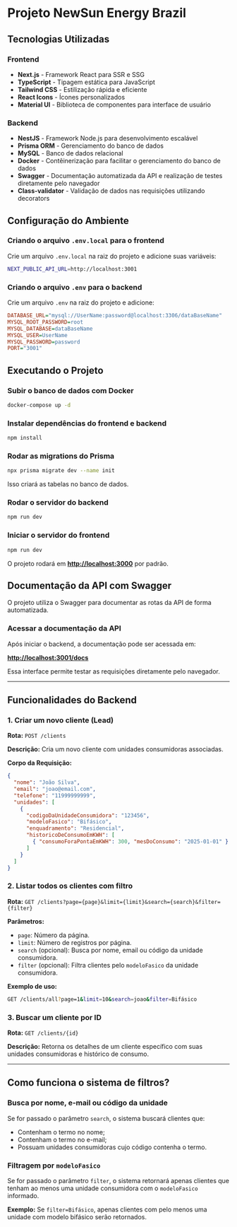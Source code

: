# Projeto NewSun Energy Brazil

## Tecnologias Utilizadas

### **Frontend**
- **Next.js** - Framework React para SSR e SSG
- **TypeScript** - Tipagem estática para JavaScript
- **Tailwind CSS** - Estilização rápida e eficiente
- **React Icons** - Ícones personalizados
- **Material UI** - Biblioteca de componentes para interface de usuário

### **Backend**
- **NestJS** - Framework Node.js para desenvolvimento escalável
- **Prisma ORM** - Gerenciamento do banco de dados
- **MySQL** - Banco de dados relacional
- **Docker** - Contêinerização para facilitar o gerenciamento do banco de dados
- **Swagger** - Documentação automatizada da API e realização de testes diretamente pelo navegador
- **Class-validator** - Validação de dados nas requisições utilizando decorators

## Configuração do Ambiente

### Criando o arquivo `.env.local` para o frontend

Crie um arquivo `.env.local` na raiz do projeto e adicione suas variáveis:

```sh
NEXT_PUBLIC_API_URL=http://localhost:3001
```

### Criando o arquivo `.env` para o backend

Crie um arquivo `.env` na raiz do projeto e adicione:
```ini
DATABASE_URL="mysql://UserName:password@localhost:3306/dataBaseName"
MYSQL_ROOT_PASSWORD=root
MYSQL_DATABASE=dataBaseName
MYSQL_USER=UserName
MYSQL_PASSWORD=password
PORT="3001"
```

## Executando o Projeto

### Subir o banco de dados com Docker
```sh
docker-compose up -d
```

### Instalar dependências do frontend e backend
```sh
npm install
```

### Rodar as migrations do Prisma
```sh
npx prisma migrate dev --name init
```
Isso criará as tabelas no banco de dados.

### Rodar o servidor do backend
```sh
npm run dev
```

### Iniciar o servidor do frontend
```sh
npm run dev  
```
O projeto rodará em [**http://localhost:3000**](http://localhost:3000) por padrão.

## Documentação da API com Swagger
O projeto utiliza o Swagger para documentar as rotas da API de forma automatizada.

### **Acessar a documentação da API**
Após iniciar o backend, a documentação pode ser acessada em:

[**http://localhost:3001/docs**](http://localhost:3001/docs)

Essa interface permite testar as requisições diretamente pelo navegador.

---

## Funcionalidades do Backend

### **1. Criar um novo cliente (Lead)**
**Rota:** `POST /clients`

**Descrição:** Cria um novo cliente com unidades consumidoras associadas.

**Corpo da Requisição:**
```json
{
  "nome": "João Silva",
  "email": "joao@email.com",
  "telefone": "11999999999",
  "unidades": [
    {
      "codigoDaUnidadeConsumidora": "123456",
      "modeloFasico": "Bifásico",
      "enquadramento": "Residencial",
      "historicoDeConsumoEmKWH": [
        { "consumoForaPontaEmKWH": 300, "mesDoConsumo": "2025-01-01" }
      ]
    }
  ]
}
```

### **2. Listar todos os clientes com filtro**
**Rota:** `GET /clients?page={page}&limit={limit}&search={search}&filter={filter}`

**Parâmetros:**
- `page`: Número da página.
- `limit`: Número de registros por página.
- `search` (opcional): Busca por nome, email ou código da unidade consumidora.
- `filter` (opcional): Filtra clientes pelo `modeloFasico` da unidade consumidora.

**Exemplo de uso:**
```sh
GET /clients/all?page=1&limit=10&search=joao&filter=Bifásico
```

### **3. Buscar um cliente por ID**
**Rota:** `GET /clients/{id}`

**Descrição:** Retorna os detalhes de um cliente específico com suas unidades consumidoras e histórico de consumo.

---

## Como funciona o sistema de filtros?

### **Busca por nome, e-mail ou código da unidade**
Se for passado o parâmetro `search`, o sistema buscará clientes que:
- Contenham o termo no nome;
- Contenham o termo no e-mail;
- Possuam unidades consumidoras cujo código contenha o termo.

### **Filtragem por `modeloFasico`**
Se for passado o parâmetro `filter`, o sistema retornará apenas clientes que tenham ao menos uma unidade consumidora com o `modeloFasico` informado.

**Exemplo:** Se `filter=Bifásico`, apenas clientes com pelo menos uma unidade com modelo bifásico serão retornados.
